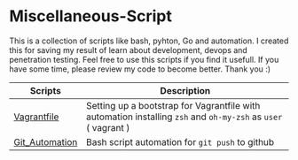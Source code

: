 # Miscellaneous-Script

This is a collection of scripts like bash, pyhton, Go and automation. I created this for saving my result of learn about
development, devops and penetration testing. Feel free to use this scripts if you find it usefull.
If you have some time, please review my code to become better. Thank you :)   

| Scripts | Description |   
|---------|-------------|
|[Vagrantfile](https://github.com/adibdz/Miscellaneous-Script/tree/main/Vagrantfile)|Setting up a bootstrap for Vagrantfile with automation installing `zsh` and `oh-my-zsh` as `user` ( vagrant )|
|[Git_Automation](https://github.com/adibdz/Miscellaneous-Script/tree/main/Git_Automation)|Bash script automation for `git push` to github|
